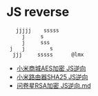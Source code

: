 # JS reverse  
```
   jjjjj    sssss  
     j     s  
     j     sss  
 j   j        s  
  jjj     sssss      @lmx
```  
- [小米商城AES加密 JS逆向](https://github.com/dddinmx/JS_reverse/blob/main/%E5%B0%8F%E7%B1%B3%E5%95%86%E5%9F%8EAES%E5%8A%A0%E5%AF%86_JS%E9%80%86%E5%90%91.md)
- [小米路由器SHA25 JS逆向](https://github.com/dddinmx/JS_reverse/blob/main/%E5%B0%8F%E7%B1%B3%E8%B7%AF%E7%94%B1%E5%99%A8.md)
- [问卷星RSA加密 JS逆向.md](https://github.com/dddinmx/JS_reverse/blob/main/%E9%97%AE%E5%8D%B7%E6%98%9F%20RSA%20%E5%8A%A0%E5%AF%86.md)  
